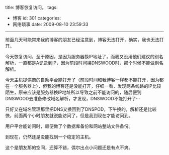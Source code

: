 title: 博客恢复访问。
tags:
  - 博客
id: 301
categories:
  - 网络琐事
date: 2009-08-10 23:59:33
---

前面几天可能常来我的博客的朋友已经注意到，博客无法打开，确实，我也无法打开。

今天恢复访问，至于原因，是因为服务器换IP地址了，而我又没用他们建议的别名解析，一直都是A记录到IP，因为前段时间换DNSWOOD时，那个时候不能做别名解析。

今天主机提供商的自助平台能打开了（前段时间和我博客一样都不能打开，因为都在一个服务器上），但我的博客还是没能打开，仔细一看，发现两条线路的IP比较陌生，原来应该是服务器换IP地址所以导致之前不能访问的，随后便到DNSWOOD去准备修改域名解析，才发现，DNSWOOD不能打开了···

只好又在域名管理那里把DNS又换回到了DNSPOD，下午换的，解析还是比较快，前面两个小时朋友就说能访问了，但是我到现在才能访问到。

用户平台能访问时，顺便做了个数据库备份和网站整站文件备份。

到现在，仍然还是没能找到一个稳定的主机。

这个是朋友那的空间，还算不错，偶尔出点小问题还是有点不爽。